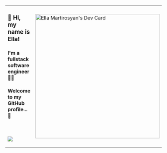 <table>
  <tr>
    <td style="width: 50%;">
      <h3>👋 Hi, my name is Ella!</h2>
      <h4>I'm a fullstack software engineer 👨‍💻</h2>
      <h4>Welcome to my GitHub profile... 👀</h2>
      </br>
      <p>  
        <a href="https://github.com/EllaMartirosyan/github-readme-stats"> 
          <img src="https://github-readme-stats.vercel.app/api?username=EllaMartirosyan&&show_icons=true&theme=radical"/>
        </a>
      </p>
    </td>
    <td style="width: 50%;">
      <a href="https://app.daily.dev/ella250"><img src="https://api.daily.dev/devcards/d4b6351eb3b4450d8103959d57fd4f4e.png?r=pjg" width="400" alt="Ella Martirosyan's Dev Card"/></a>
    </td>
  </tr>
</table>
